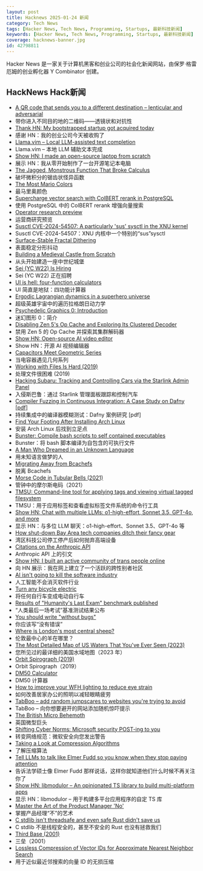 ```yaml
---
layout: post
title: Hacknews 2025-01-24 新闻
category: Tech News
tags: [Hacker News, Tech News, Programming, Startups, 最新科技新闻]
keywords: [Hacker News, Tech News, Programming, Startups, 最新科技新闻]
coverage: hacknews-banner.jpg
id: 42798811
---
```


Hacker News 是一家关于计算机黑客和创业公司的社会化新闻网站，由保罗·格雷厄姆的创业孵化器 Y Combinator 创建。

## HackNews Hack新闻

- [A QR code that sends you to a different destination – lenticular and adversarial](https://mstdn.social/@isziaui/113874436953157913)
- 带你进入不同目的地的二维码——透镜状和对抗性
- [Thank HN: My bootstrapped startup got acquired today]()
- 感谢 HN：我的创业公司今天被收购了
- [Llama.vim – Local LLM-assisted text completion](https://github.com/ggml-org/llama.vim)
- Llama.vim – 本地 LLM 辅助文本完成
- [Show HN: I made an open-source laptop from scratch](https://www.byran.ee/posts/creation/)
- 展示 HN：我从零开始制作了一台开源笔记本电脑
- [The Jagged, Monstrous Function That Broke Calculus](https://www.quantamagazine.org/the-jagged-monstrous-function-that-broke-calculus-20250123/)
- 破坏微积分的锯齿状怪异函数
- [The Most Mario Colors](https://lmnt.me/blog/the-most-mario-colors.html)
- 最马里奥颜色
- [Supercharge vector search with ColBERT rerank in PostgreSQL](https://blog.vectorchord.ai/supercharge-vector-search-with-colbert-rerank-in-postgresql)
- 使用 PostgreSQL 中的 ColBERT rerank 增强向量搜索
- [Operator research preview](https://openai.com/index/introducing-operator/)
- 运营商研究预览
- [Susctl CVE-2024-54507: A particularly 'sus' sysctl in the XNU kernel](https://jprx.io/cve-2024-54507/)
- Susctl CVE-2024-54507：XNU 内核中一个特别的“sus”sysctl
- [Surface-Stable Fractal Dithering](https://github.com/runevision/Dither3D)
- 表面稳定分形抖动
- [Building a Medieval Castle from Scratch](https://www.guedelon.fr/en/)
- 从头开始建造一座中世纪城堡
- [Sei (YC W22) Is Hiring](https://www.ycombinator.com/companies/sei/jobs/LeAtLYf-full-stack-engineer-typescript-react-gen-ai)
- Sei (YC W22) 正在招聘
- [UI is hell: four-function calculators](https://lcamtuf.substack.com/p/ui-is-hell-four-function-calculators)
- UI 简直是地狱：四功能计算器
- [Ergodic Lagrangian dynamics in a superhero universe](https://pubs.aip.org/aapt/ajp/article/93/2/127/3331568/Ergodic-Lagrangian-dynamics-in-a-superhero)
- 超级英雄宇宙中的遍历拉格朗日动力学
- [Psychedelic Graphics 0: Introduction](https://benpence.com/blog/post/psychedelic-graphics-0)
- 迷幻图形 0：简介
- [Disabling Zen 5's Op Cache and Exploring Its Clustered Decoder](https://chipsandcheese.com/p/disabling-zen-5s-op-cache-and-exploring)
- 禁用 Zen 5 的 Op Cache 并探索其集群解码器
- [Show HN: Open-source AI video editor](https://github.com/fal-ai-community/video-starter-kit)
- Show HN：开源 AI 视频编辑器
- [Capacitors Meet Geometric Series](https://ivanbelenky.com/articles/capacitors)
- 当电容器遇见几何系列
- [Working with Files Is Hard (2019)](https://danluu.com/deconstruct-files/)
- 处理文件很困难 (2019)
- [Hacking Subaru: Tracking and Controlling Cars via the Starlink Admin Panel](https://samcurry.net/hacking-subaru)
- 入侵斯巴鲁：通过 Starlink 管理面板跟踪和控制汽车
- [Compiler Fuzzing in Continuous Integration: A Case Study on Dafny [pdf]](https://www.doc.ic.ac.uk/~afd/papers/2025/ICST-Industry.pdf)
- 持续集成中的编译器模糊测试：Dafny 案例研究 [pdf]
- [Find Your Footing After Installing Arch Linux](https://ejmastnak.com/tutorials/arch/about/)
- 安装 Arch Linux 后找到立足点
- [Bunster: Compile bash scripts to self contained executables](https://github.com/yassinebenaid/bunster)
- Bunster：将 bash 脚本编译为自包含的可执行文件
- [A Man Who Dreamed in an Unknown Language](https://medium.com/@arthurcornil/the-man-who-dreamed-in-an-unknown-language-8a424da70b11)
- 用未知语言做梦的人
- [Migrating Away from Bcachefs](https://blog.sesse.net/blog/tech/2025-01-20-21-45_migrating_away_from_bcachefs.html)
- 脱离 Bcachefs
- [Morse Code in Tubular Bells (2021)](https://madpsy.uk/link-between-the-soundtrack-of-the-exorcist-and-amateur-radio/)
- 管钟中的摩尔斯电码（2021）
- [TMSU: Command-line tool for applying tags and viewing virtual tagged filesystem](https://tmsu.org/)
- TMSU：用于应用标签和查看虚拟标签文件系统的命令行工具
- [Show HN: Chat with multiple LLMs: o1-high-effort, Sonnet 3.5, GPT-4o, and more](https://polychat.co)
- 显示 HN：与多位 LLM 聊天：o1-high-effort、Sonnet 3.5、GPT-4o 等
- [How shut-down Bay Area tech companies ditch their fancy gear](https://www.sfgate.com/tech/article/silicon-valley-disposition-auction-company-20039023.php)
- 湾区科技公司停工停产后如何抛弃高端设备
- [Citations on the Anthropic API](https://www.anthropic.com/news/introducing-citations-api)
- Anthropic API 上的引文
- [Show HN: I built an active community of trans people online](https://t4t.social/)
- 向 HN 展示：我在网上建立了一个活跃的跨性别者社区
- [AI isn't going to kill the software industry](https://dustinewers.com/ignore-the-grifters/)
- 人工智能不会消灭软件行业
- [Turn any bicycle electric](https://dhruvvidyut.co.in/)
- 将任何自行车变成电动自行车
- [Results of "Humanity's Last Exam" benchmark published](https://scale.com/blog/humanitys-last-exam-results)
- “人类最后一场考试”基准测试结果公布
- [You should write "without bugs"](https://korshakov.com/posts/no-bugs)
- 你应该写“没有错误”
- [Where is London's most central sheep?](https://diamondgeezer.blogspot.com/2025/01/londons-most-central-sheep.html)
- 伦敦最中心的羊在哪里？
- [The Most Detailed Map of US Waters That You've Ever Seen (2023)](https://www.esri.com/arcgis-blog/products/arcgis-living-atlas/water/the-most-detailed-map-of-us-waters-that-youve-ever-seen/)
- 您所见过的最详细的美国水域地图（2023 年）
- [Orbit Spirograph (2019)](https://www.redblobgames.com/x/1903-orbit-spirograph/)
- Orbit Spirograph（2019）
- [DM50 Calculator](https://50calc.com/)
- DM50 计算器
- [How to improve your WFH lighting to reduce eye strain](https://rustle.ca/posts/articles/work-from-home-lighting)
- 如何改善居家办公的照明以减轻眼睛疲劳
- [TabBoo – add random jumpscares to websites you're trying to avoid](https://tabboo.xyz/)
- TabBoo – 向你想要避开的网站添加随机惊吓提示
- [The British Micro Behemoth](https://www.abortretry.fail/p/the-british-micro-behemoth)
- 英国微型巨头
- [Shifting Cyber Norms: Microsoft security POST-ing to you](https://berthub.eu/articles/posts/shifting-cyber-norms-microsoft-post/)
- 转变网络规范：微软安全向您发出警告
- [Taking a Look at Compression Algorithms](https://cefboud.github.io/posts/compression/)
- 了解压缩算法
- [Tell LLMs to talk like Elmer Fudd so you know when they stop paying attention](https://bsky.app/profile/quinnypig.com/post/3lgglbn46w22u)
- 告诉法学硕士像 Elmer Fudd 那样说话，这样你就知道他们什么时候不再关注你了
- [Show HN: libmodulor – An opinionated TS library to build multi-platform apps](https://github.com/c100k/libmodulor)
- 显示 HN：libmodulor – 用于构建多平台应用程序的自定 TS 库
- [Master the Art of the Product Manager 'No'](https://LetsNotDoThat.com)
- 掌握产品经理“不”的艺术
- [C stdlib isn't threadsafe and even safe Rust didn't save us](https://www.edgedb.com/blog/c-stdlib-isn-t-threadsafe-and-even-safe-rust-didn-t-save-us)
- C stdlib 不是线程安全的，甚至不安全的 Rust 也没有拯救我们
- [Third Base (2001)](https://www.americanscientist.org/article/third-base)
- 三垒（2001）
- [Lossless Compression of Vector IDs for Approximate Nearest Neighbor Search](https://arxiv.org/abs/2501.10479)
- 用于近似最近邻搜索的向量 ID 的无损压缩

